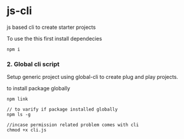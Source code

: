# js-cli

js based cli to create starter projects

To use the this first install dependecies

```
npm i
```

### 2. Global cli script

Setup generic project using global-cli to create plug and play projects.

to install package globally

```
npm link

// to varify if package installed globally
npm ls -g

//incase permission related problem comes with cli
chmod +x cli.js
```
